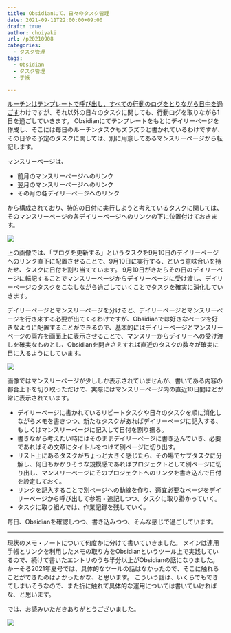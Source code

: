```yaml
---
title: Obsidianにて、日々のタスク管理
date: 2021-09-11T22:00:00+09:00
draft: true
author: choiyaki
url: /p20210908
categories:
  - タスク管理
tags:
  - Obsidian
  - タスク管理
  - 手帳

---
```


[ルーチンはテンプレートで呼び出し、すべての行動のログをとりながら日中を過ごす](https://choiyaki.com/p20210904/)わけですが、それ以外の日々のタスクに関しても、行動ログを取りながら1日を過ごしていきます。
Obsidianにてテンプレートをもとにデイリーページを作成し、そこには毎日のルーチンタスクもズラズラと書かれているわけですが、その日やる予定のタスクに関しては、別に用意してあるマンスリーページから転記します。

マンスリーページは、

- 前月のマンスリーページへのリンク
- 翌月のマンスリーページへのリンク
- その月の各デイリーページへのリンク

から構成されており、特的の日付に実行しようと考えているタスクに関しては、そのマンスリーページの各デイリーページへのリンクの下に位置付けておきます。

![](https://i.gyazo.com/98488a4c5de2902fabccb8779135fc4f.png)

上の画像では、「ブログを更新する」というタスクを9月10日のデイリーページへのリンク直下に配置させることで、9月10日に実行する、という意味合いを持たせ、タスクに日付を割り当てています。
9月10日がきたらその日のデイリーページに転記することでマンスリーページからデイリーページに受け渡し、デイリーページのタスクをこなしながら過ごしていくことでタスクを確実に消化していきます。

デイリーページとマンスリーページを分けると、デイリーページとマンスリーページを行き来する必要が出てくるわけですが、Obsidianでは好きなページを好きなように配置することができるので、基本的にはデイリーページとマンスリーページの両方を画面上に表示させることで、マンスリーからデイリーへの受け渡しを確実なものとし、Obsidianを開きさえすれば直近のタスクの数々が確実に目に入るようにしています。

![](https://i.gyazo.com/0aeb00ebfa74e72a2d54f40cb7abfda0.png)

画像ではマンスリーページが少ししか表示されていませんが、書いてある内容の都合上下を切り取っただけで、実際にはマンスリーページ内の直近10日間ほどが常に表示されています。

- デイリーページに書かれているリピートタスクや日々のタスクを順に消化しながらメモを書きつつ、新たなタスクがあればデイリーページに記入する、もしくはマンスリーページに記入して日付を割り振る。
- 書きながら考えたい時にはそのままデイリーページに書き込んでいき、必要であればその文章にタイトルをつけて別ページに切り出す。
- リスト上にあるタスクがちょっと大きく感じたら、その場でサブタスクに分解し、何日もかかりそうな規模感であればプロジェクトとして別ページに切り出し、マンスリーページにそのプロジェクトへのリンクを書き込んで日付を設定しておく。
- リンクを記入することで別ページへの動線を作り、適宜必要なページをデイリーページから呼び出して参照・追記しつつ、タスクに取り掛かっていく。
- タスクに取り組んでは、作業記録を残していく。

毎日、Obsidianを確認しつつ、書き込みつつ、そんな感じで過ごしています。

---

現状のメモ・ノートについて何度かに分けて書いていきました。
メインは連用手帳とリンクを利用したメモの取り方をObsidianというツール上で実践しているので、続けて書いたエントリのうち半分以上がObsidianの話になりました。
かーそる2021年夏号では、具体的なツールの話はなかったので、そこに触れることができたのはよかったかな、と思います。
こういう話は、いくらでもできてしまいそうなので、また折に触れて具体的な運用については書いていければな、と思います。

では、お読みいただきありがとうございました。

<a target="_blank"  href="https://www.amazon.co.jp/gp/product/B09C7P156M/ref=as_li_tl?ie=UTF8&camp=247&creative=1211&creativeASIN=B09C7P156M&linkCode=as2&tag=choiyaki81-22&linkId=7a78ffa863b781f7eef0f806b0fa9f72"><img border="0" src="//ws-fe.amazon-adsystem.com/widgets/q?_encoding=UTF8&MarketPlace=JP&ASIN=B09C7P156M&ServiceVersion=20070822&ID=AsinImage&WS=1&Format=_SL250_&tag=choiyaki81-22" ></a>